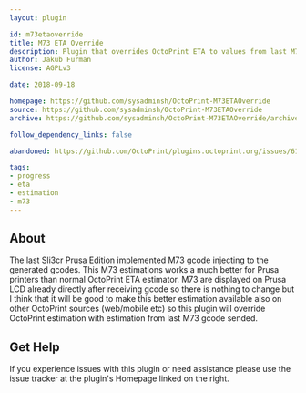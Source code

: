 ```yaml
---
layout: plugin

id: m73etaoverride
title: M73 ETA Override
description: Plugin that overrides OctoPrint ETA to values from last M73 gcode sent to the printer
author: Jakub Furman
license: AGPLv3

date: 2018-09-18

homepage: https://github.com/sysadminsh/OctoPrint-M73ETAOverride
source: https://github.com/sysadminsh/OctoPrint-M73ETAOverride
archive: https://github.com/sysadminsh/OctoPrint-M73ETAOverride/archive/master.zip

follow_dependency_links: false

abandoned: https://github.com/OctoPrint/plugins.octoprint.org/issues/619

tags:
- progress
- eta
- estimation
- m73
---
```


## About
The last Sli3cr Prusa Edition implemented M73 gcode injecting to the generated gcodes. This M73 estimations works a much better for Prusa printers than normal OctoPrint ETA estimator. M73 are displayed on Prusa LCD already directly after receiving gcode so there is nothing to change but I think that it will be good to make this better estimation available also on other OctoPrint sources (web/mobile etc) so this plugin will override OctoPrint estimation with estimation from last M73 gcode sended.

## Get Help

If you experience issues with this plugin or need assistance please use the issue tracker at the plugin's Homepage linked on the right.
